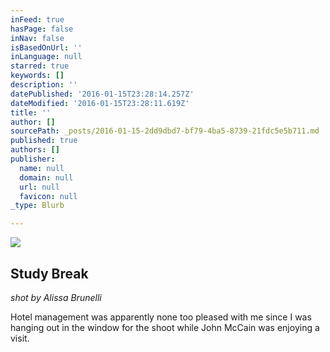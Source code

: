 ```yaml
---
inFeed: true
hasPage: false
inNav: false
isBasedOnUrl: ''
inLanguage: null
starred: true
keywords: []
description: ''
datePublished: '2016-01-15T23:28:14.257Z'
dateModified: '2016-01-15T23:28:11.619Z'
title: ''
author: []
sourcePath: _posts/2016-01-15-2dd9dbd7-bf79-4ba5-8739-21fdc5e5b711.md
published: true
authors: []
publisher:
  name: null
  domain: null
  url: null
  favicon: null
_type: Blurb

---
```

![](https://s3-us-west-2.amazonaws.com/the-grid-img/p/0063c81b01bed8e297f980ca599b67d1827bff6e.jpg)

## Study Break

_shot by Alissa Brunelli_

Hotel management was apparently none too pleased with me since I was hanging out in the window for the shoot while John McCain was enjoying a visit.